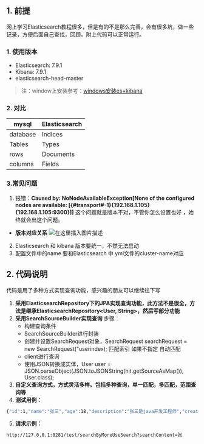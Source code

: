 ## 1. 前提
网上学习Elasticsearch教程很多，但是有的不是那么完善，会有很多坑，做一些记录，方便后面自己查找，回顾。附上代码可以正常运行。
### 1. 使用版本
 - Elasticsearch: 7.9.1
 - Kibana: 7.9.1
 - elasticsearch-head-master
 > 注：window上安装参考：[windows安装es+kibana](https://www.cnblogs.com/hualess/p/11540477.html)
### 2. 对比
| mysql | Elasticsearch  |
|--|--|
|database    |  Indices      |
|Tables    |Types     |
|rows |Documents    |
|columns|Fields|
### 3.常见问题
1. 报错：**Caused by: NoNodeAvailableException[None of the configured nodes are available: [{#transport#-1}{192.168.1.105}{192.168.1.105:9300}]]** 
这个问题就是版本不对，不管你怎么设置也好 ，始终就会出这个问题。
- **版本对应关系** 
![在这里插入图片描述](https://img-blog.csdnimg.cn/20200930160535604.png#pic_center)
2. Elasticsearch 和 kibana 版本要统一，不然无法启动
3. 配置文件中的name 要和Elasticsearch  中 yml文件的cluster-name对应
## 2. 代码说明
代码是用了多种方式实现查询功能，感兴趣的朋友可以继续往下写
1. **采用ElasticsearchRepository下的JPA实现查询功能，此方法不是很全，方法是继承ElasticsearchRepository<User, String>，然后写部分功能**
2. **采用SearchSourceBuilder实现查询**
	步骤：
	- 构建查询条件
	- SearchSourceBuilder进行封装
	- 创建并设置SearchRequest对象，SearchRequest searchRequest = new SearchRequest("userindex); 匹配索引 如果不指定 自动匹配
	- client进行查询
	- 使用JSON转换成实体，User user = JSON.parseObject(JSON.toJSONString(hit.getSourceAsMap()), User.class);
3.  **自定义查询方式，方式灵活多样。包括多种查询，单一匹配，多匹配，范围查询等**
4. **测试用例：**

```bash
{"id":1,"name":"张三","age":18,"description":"张三是java开发工程师","createtm": "2020-9-30 10:01:32"}
```
5. **请求示例：**

```bash
http://127.0.0.1:8281/test/searchByMoreUseSearch?searchContent=张
